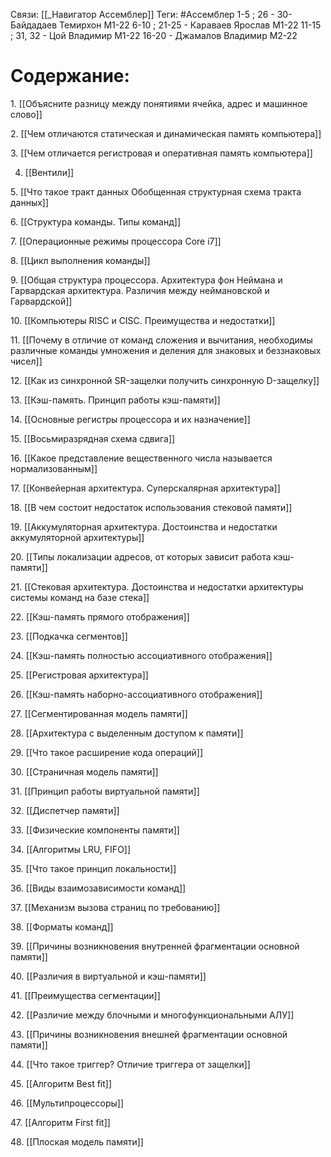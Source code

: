 Связи: [[_Навигатор Ассемблер]]
Теги: #Ассемблер 
1-5 ; 26 - 30- Байдадаев Темирхон М1-22
6-10 ; 21-25 - Караваев Ярослав М1-22
11-15 ; 31, 32 - Цой Владимир М1-22
16-20 - Джамалов Владимир М2-22

# Содержание:
1. [[Объясните разницу между понятиями ячейка, адрес и машинное слово]]

2. [[Чем отличаются статическая и динамическая память компьютера]]

3. [[Чем отличается регистровая и оперативная память компьютера]]

4. [[Вентили]]

5. [[Что такое тракт данных Обобщенная структурная схема тракта данных]]

6. [[Структура команды. Типы команд]]

7. [[Операционные режимы процессора Core i7]]

8. [[Цикл выполнения команды]]

9. [[Общая структура процессора. Архитектура фон Неймана и Гарвардская архитектура. Различия между неймановской и Гарвардской]]

10. [[Компьютеры RISC и CISC. Преимущества и недостатки]]

11. [[Почему в отличие от команд сложения и вычитания, необходимы различные команды умножения и деления для знаковых и беззнаковых чисел]]

12. [[Как из синхронной SR-защелки получить синхронную D-защелку]]

13. [[Кэш-память. Принцип работы кэш-памяти]]

14. [[Основные регистры процессора и их назначение]]

15. [[Восьмиразрядная схема сдвига]]

16. [[Какое представление вещественного числа называется нормализованным]]

17. [[Конвейерная архитектура. Суперскалярная архитектура]]

18. [[В чем состоит недостаток использования стековой памяти]]

19. [[Аккумуляторная архитектура. Достоинства и недостатки аккумуляторной архитектуры]]

20. [[Типы локализации адресов, от которых зависит работа кэш-памяти]]

21. [[Стековая архитектура. Достоинства и недостатки архитектуры системы команд на базе стека]]

22. [[Кэш-память прямого отображения]]

23. [[Подкачка сегментов]]

24. [[Кэш-память полностью ассоциативного отображения]]

25. [[Регистровая архитектура]]

26. [[Кэш-память наборно-ассоциативного отображения]]

27. [[Сегментированная модель памяти]]

28. [[Архитектура с выделенным доступом к памяти]]

29. [[Что такое расширение кода операций]]

30. [[Страничная модель памяти]]

31. [[Принцип работы виртуальной памяти]]

32. [[Диспетчер памяти]]

33. [[Физические компоненты памяти]]

34. [[Алгоритмы LRU, FIFO]]

35. [[Что такое принцип локальности]]

36. [[Виды взаимозависимости команд]]

37. [[Механизм вызова страниц по требованию]]

38. [[Форматы команд]]

39. [[Причины возникновения внутренней фрагментации основной памяти]]

40. [[Различия в виртуальной и кэш-памяти]]

41. [[Преимущества сегментации]]

42. [[Различие между блочными и многофункциональными АЛУ]]

43. [[Причины возникновения внешней фрагментации основной памяти]]

44. [[Что такое триггер? Отличие триггера от защелки]]

45. [[Алгоритм Best fit]]

46. [[Мультипроцессоры]]

47. [[Алгоритм First fit]]

48. [[Плоская модель памяти]]
